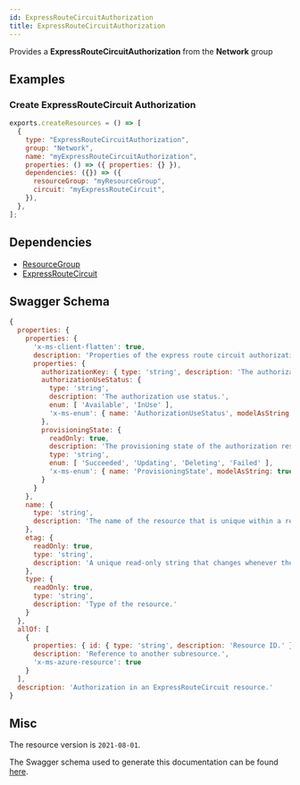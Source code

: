 ```yaml
---
id: ExpressRouteCircuitAuthorization
title: ExpressRouteCircuitAuthorization
---
```

Provides a **ExpressRouteCircuitAuthorization** from the **Network** group
## Examples
### Create ExpressRouteCircuit Authorization
```js
exports.createResources = () => [
  {
    type: "ExpressRouteCircuitAuthorization",
    group: "Network",
    name: "myExpressRouteCircuitAuthorization",
    properties: () => ({ properties: {} }),
    dependencies: ({}) => ({
      resourceGroup: "myResourceGroup",
      circuit: "myExpressRouteCircuit",
    }),
  },
];

```
## Dependencies
- [ResourceGroup](../Resources/ResourceGroup.md)
- [ExpressRouteCircuit](../Network/ExpressRouteCircuit.md)
## Swagger Schema
```js
{
  properties: {
    properties: {
      'x-ms-client-flatten': true,
      description: 'Properties of the express route circuit authorization.',
      properties: {
        authorizationKey: { type: 'string', description: 'The authorization key.' },
        authorizationUseStatus: {
          type: 'string',
          description: 'The authorization use status.',
          enum: [ 'Available', 'InUse' ],
          'x-ms-enum': { name: 'AuthorizationUseStatus', modelAsString: true }
        },
        provisioningState: {
          readOnly: true,
          description: 'The provisioning state of the authorization resource.',
          type: 'string',
          enum: [ 'Succeeded', 'Updating', 'Deleting', 'Failed' ],
          'x-ms-enum': { name: 'ProvisioningState', modelAsString: true }
        }
      }
    },
    name: {
      type: 'string',
      description: 'The name of the resource that is unique within a resource group. This name can be used to access the resource.'
    },
    etag: {
      readOnly: true,
      type: 'string',
      description: 'A unique read-only string that changes whenever the resource is updated.'
    },
    type: {
      readOnly: true,
      type: 'string',
      description: 'Type of the resource.'
    }
  },
  allOf: [
    {
      properties: { id: { type: 'string', description: 'Resource ID.' } },
      description: 'Reference to another subresource.',
      'x-ms-azure-resource': true
    }
  ],
  description: 'Authorization in an ExpressRouteCircuit resource.'
}
```
## Misc
The resource version is `2021-08-01`.

The Swagger schema used to generate this documentation can be found [here](https://github.com/Azure/azure-rest-api-specs/tree/main/specification/network/resource-manager/Microsoft.Network/stable/2021-08-01/expressRouteCircuit.json).
